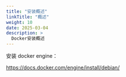 ```yaml
---
title: "安装概述"
linkTitle: "概述"
weight: 10
date: 2025-03-04
description: >
  Docker安装概述
---
```


安装 docker engine：

https://docs.docker.com/engine/install/debian/

